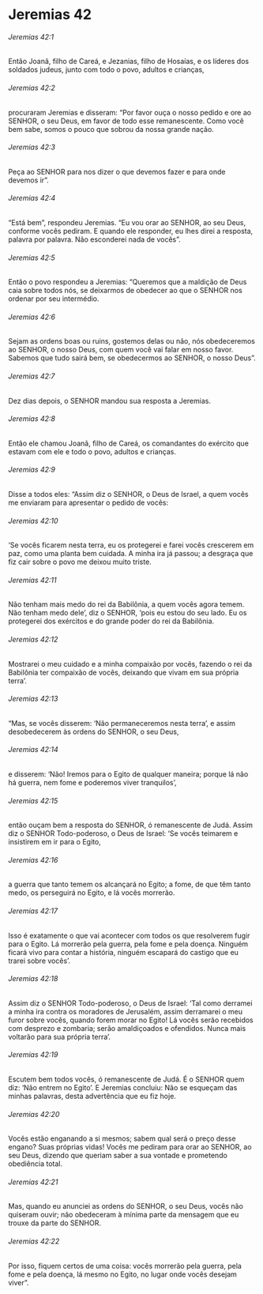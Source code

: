 # Jeremias 42

###### Jeremias 42:1

Então Joanã, filho de Careá, e Jezanias, filho de Hosaías, e os líderes dos soldados judeus, junto com todo o povo, adultos e crianças,

###### Jeremias 42:2

procuraram Jeremias e disseram: “Por favor ouça o nosso pedido e ore ao SENHOR, o seu Deus, em favor de todo esse remanescente. Como você bem sabe, somos o pouco que sobrou da nossa grande nação.

###### Jeremias 42:3

Peça ao SENHOR para nos dizer o que devemos fazer e para onde devemos ir”.

###### Jeremias 42:4

“Está bem”, respondeu Jeremias. “Eu vou orar ao SENHOR, ao seu Deus, conforme vocês pediram. E quando ele responder, eu lhes direi a resposta, palavra por palavra. Não esconderei nada de vocês”.

###### Jeremias 42:5

Então o povo respondeu a Jeremias: “Queremos que a maldição de Deus caia sobre todos nós, se deixarmos de obedecer ao que o SENHOR nos ordenar por seu intermédio.

###### Jeremias 42:6

Sejam as ordens boas ou ruins, gostemos delas ou não, nós obedeceremos ao SENHOR, o nosso Deus, com quem você vai falar em nosso favor. Sabemos que tudo sairá bem, se obedecermos ao SENHOR, o nosso Deus”.

###### Jeremias 42:7

Dez dias depois, o SENHOR mandou sua resposta a Jeremias.

###### Jeremias 42:8

Então ele chamou Joanã, filho de Careá, os comandantes do exército que estavam com ele e todo o povo, adultos e crianças.

###### Jeremias 42:9

Disse a todos eles: “Assim diz o SENHOR, o Deus de Israel, a quem vocês me enviaram para apresentar o pedido de vocês:

###### Jeremias 42:10

‘Se vocês ficarem nesta terra, eu os protegerei e farei vocês crescerem em paz, como uma planta bem cuidada. A minha ira já passou; a desgraça que fiz cair sobre o povo me deixou muito triste.

###### Jeremias 42:11

Não tenham mais medo do rei da Babilônia, a quem vocês agora temem. Não tenham medo dele’, diz o SENHOR, ‘pois eu estou do seu lado. Eu os protegerei dos exércitos e do grande poder do rei da Babilônia.

###### Jeremias 42:12

Mostrarei o meu cuidado e a minha compaixão por vocês, fazendo o rei da Babilônia ter compaixão de vocês, deixando que vivam em sua própria terra’.

###### Jeremias 42:13

“Mas, se vocês disserem: ‘Não permaneceremos nesta terra’, e assim desobedecerem às ordens do SENHOR, o seu Deus,

###### Jeremias 42:14

e disserem: ‘Não! Iremos para o Egito de qualquer maneira; porque lá não há guerra, nem fome e poderemos viver tranquilos’,

###### Jeremias 42:15

então ouçam bem a resposta do SENHOR, ó remanescente de Judá. Assim diz o SENHOR Todo-poderoso, o Deus de Israel: ‘Se vocês teimarem e insistirem em ir para o Egito,

###### Jeremias 42:16

a guerra que tanto temem os alcançará no Egito; a fome, de que têm tanto medo, os perseguirá no Egito, e lá vocês morrerão.

###### Jeremias 42:17

Isso é exatamente o que vai acontecer com todos os que resolverem fugir para o Egito. Lá morrerão pela guerra, pela fome e pela doença. Ninguém ficará vivo para contar a história, ninguém escapará do castigo que eu trarei sobre vocês’.

###### Jeremias 42:18

Assim diz o SENHOR Todo-poderoso, o Deus de Israel: ‘Tal como derramei a minha ira contra os moradores de Jerusalém, assim derramarei o meu furor sobre vocês, quando forem morar no Egito! Lá vocês serão recebidos com desprezo e zombaria; serão amaldiçoados e ofendidos. Nunca mais voltarão para sua própria terra’.

###### Jeremias 42:19

Escutem bem todos vocês, ó remanescente de Judá. É o SENHOR quem diz: ‘Não entrem no Egito’. E Jeremias concluiu: Não se esqueçam das minhas palavras, desta advertência que eu fiz hoje.

###### Jeremias 42:20

Vocês estão enganando a si mesmos; sabem qual será o preço desse engano? Suas próprias vidas! Vocês me pediram para orar ao SENHOR, ao seu Deus, dizendo que queriam saber a sua vontade e prometendo obediência total.

###### Jeremias 42:21

Mas, quando eu anunciei as ordens do SENHOR, o seu Deus, vocês não quiseram ouvir; não obedeceram à mínima parte da mensagem que eu trouxe da parte do SENHOR.

###### Jeremias 42:22

Por isso, fiquem certos de uma coisa: vocês morrerão pela guerra, pela fome e pela doença, lá mesmo no Egito, no lugar onde vocês desejam viver”.

